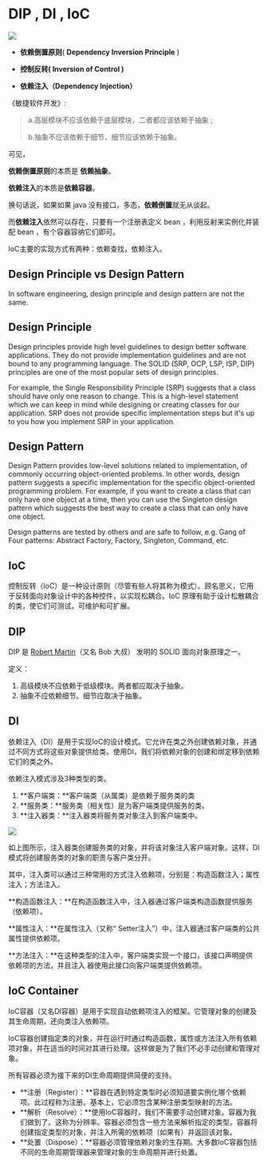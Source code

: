 # DIP , DI , IoC 

![](https://itguang.oss-cn-beijing.aliyuncs.com/20200814172530.jpg)



* **依赖倒置原则**(   **Dependency Inversion Principle**   )

* **控制反转( Inversion of Control )**

* **依赖注入（Dependency Injection）**

《敏捷软件开发》:

>  a.高层模块不应该依赖于底层模块，二者都应该依赖于抽象 ;
>
> b.抽象不应该依赖于细节，细节应该依赖于抽象。

可见，

**依赖倒置原则**的本质是 **依赖抽象**。

**依赖注入**的本质是**依赖容器**。

换句话说，如果如果 java 没有接口，多态，**依赖倒置**就无从谈起。

而**依赖注入**依然可以存在，只要有一个注册表定义 bean ，利用反射来实例化并装配 bean ，有个容器容纳它们即可。



IoC主要的实现方式有两种：依赖查找，依赖注入。





## Design Principle vs Design Pattern

In software engineering, design principle and design pattern are not the same.

## Design Principle

Design principles provide high level guidelines to design better software applications. They do not provide implementation guidelines and are not bound to any programming language. The SOLID (SRP, OCP, LSP, ISP, DIP) principles are one of the most popular sets of design principles.

For example, the Single Responsibility Principle (SRP) suggests that a class should have only one reason to change. This is a high-level statement which we can keep in mind while designing or creating classes for our application. SRP does not provide specific implementation steps but it's up to you how you implement SRP in your application.

## Design Pattern

Design Pattern provides low-level solutions related to implementation, of commonly occurring object-oriented problems. In other words, design pattern suggests a specific implementation for the specific object-oriented programming problem. For example, if you want to create a class that can only have one object at a time, then you can use the Singleton design pattern which suggests the best way to create a class that can only have one object.

Design patterns are tested by others and are safe to follow, e.g. Gang of Four patterns: Abstract Factory, Factory, Singleton, Command, etc.





## IoC

控制反转（IoC）是一种设计原则（尽管有些人将其称为模式）。顾名思义，它用于反转面向对象设计中的各种控件，以实现松耦合。IoC 原理有助于设计松散耦合的类，使它们可测试，可维护和可扩展。



## DIP

DIP 是 [Robert Martin](https://en.wikipedia.org/wiki/Robert_Cecil_Martin)（又名 Bob 大叔） 发明的 SOLID 面向对象原理之一。

定义： 

1. 高级模块不应依赖于低级模块。两者都应取决于抽象。
2. 抽象不应依赖细节。细节应取决于抽象。



## DI

依赖注入（DI）是用于实现IoC的设计模式。它允许在类之外创建依赖对象，并通过不同方式将这些对象提供给类。使用DI，我们将依赖对象的创建和绑定移到依赖它们的类之外。



依赖注入模式涉及3种类型的类。

1. **客户端类：**客户端类（从属类）是依赖于服务类的类
2. **服务类：**服务类（相关性）是为客户端类提供服务的类。
3. **注入器类：**注入器类将服务类对象注入到客户端类中。



![](https://itguang.oss-cn-beijing.aliyuncs.com/20200814190730.png)





如上图所示，注入器类创建服务类的对象，并将该对象注入客户端对象。这样，DI模式将创建服务类的对象的职责与客户类分开。

其中，注入类可以通过三种常用的方式注入依赖项，分别是：构造函数注入；属性注入；方法注入。

**构造函数注入：**在构造函数注入中，注入器通过客户端类构造函数提供服务（依赖项）。

**属性注入：**在属性注入（又称“ Setter注入”）中，注入器通过客户端类的公共属性提供依赖项。

**方法注入：**在这种类型的注入中，客户端类实现一个接口，该接口声明提供依赖项的方法，并且注入   器使用此接口向客户端类提供依赖项。



## IoC Container 

IoC容器（又名DI容器）是用于实现自动依赖项注入的框架。它管理对象的创建及其生命周期，还向类注入依赖项。

IoC容器创建指定类的对象，并在运行时通过构造函数，属性或方法注入所有依赖项对象，并在适当的时间对其进行处理。这样做是为了我们不必手动创建和管理对象。



所有容器必须为接下来的DI生命周期提供简便的支持。

- **注册（Register）：**容器在遇到特定类型时必须知道要实例化哪个依赖项。此过程称为注册。基本上，它必须包含某种注册类型映射的方法。
- **解析（Resolve）：**使用IoC容器时，我们不需要手动创建对象。容器为我们做到了。这称为分辨率。容器必须包含一些方法来解析指定的类型。容器将创建指定类型的对象，并注入所需的依赖项（如果有）并返回该对象。
- **处置（Dispose）：**容器必须管理依赖对象的生存期。大多数IoC容器包括不同的生命周期管理器来管理对象的生命周期并进行处置。



